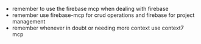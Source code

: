 - remember to use the firebase mcp when dealing with firebase
- remember use firebase-mcp for crud operations and firebase for project management
- remember whenever in doubt or needing more context use context7 mcp